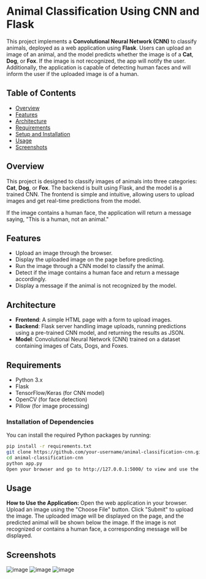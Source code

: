 # Animal Classification Using CNN and Flask

This project implements a **Convolutional Neural Network (CNN)** to classify animals, deployed as a web application using **Flask**. Users can upload an image of an animal, and the model predicts whether the image is of a **Cat**, **Dog**, or **Fox**. If the image is not recognized, the app will notify the user. Additionally, the application is capable of detecting human faces and will inform the user if the uploaded image is of a human.

## Table of Contents

- [Overview](#overview)
- [Features](#features)
- [Architecture](#architecture)
- [Requirements](#requirements)
- [Setup and Installation](#setup-and-installation)
- [Usage](#usage)
- [Screenshots](#screenshots)


## Overview

This project is designed to classify images of animals into three categories: **Cat**, **Dog**, or **Fox**. The backend is built using Flask, and the model is a trained CNN. The frontend is simple and intuitive, allowing users to upload images and get real-time predictions from the model.

If the image contains a human face, the application will return a message saying, "This is a human, not an animal."

## Features

- Upload an image through the browser.
- Display the uploaded image on the page before predicting.
- Run the image through a CNN model to classify the animal.
- Detect if the image contains a human face and return a message accordingly.
- Display a message if the animal is not recognized by the model.

## Architecture

- **Frontend**: A simple HTML page with a form to upload images.
- **Backend**: Flask server handling image uploads, running predictions using a pre-trained CNN model, and returning the results as JSON.
- **Model**: Convolutional Neural Network (CNN) trained on a dataset containing images of Cats, Dogs, and Foxes.

## Requirements

- Python 3.x
- Flask
- TensorFlow/Keras (for CNN model)
- OpenCV (for face detection)
- Pillow (for image processing)

### Installation of Dependencies

You can install the required Python packages by running:

```bash
pip install -r requirements.txt
git clone https://github.com/your-username/animal-classification-cnn.git
cd animal-classification-cnn
python app.py
Open your browser and go to http://127.0.0.1:5000/ to view and use the application.
```
## Usage

**How to Use the Application:**
Open the web application in your browser.
Upload an image using the "Choose File" button.
Click "Submit" to upload the image.
The uploaded image will be displayed on the page, and the predicted animal will be shown below the image.
If the image is not recognized or contains a human face, a corresponding message will be displayed.

## Screenshots
![image](https://github.com/user-attachments/assets/7d3a9701-29bc-4040-980a-4a305893d6ac)
![image](https://github.com/user-attachments/assets/d4d26f4f-4327-4956-8c2a-7b1753b38569)
![image](https://github.com/user-attachments/assets/c432a9dd-0af6-4eed-95d9-cbbc0ce2a568)


